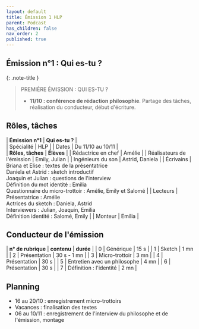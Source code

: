 ```yaml
---
layout: default
title: Émission 1 HLP
parent: Podcast
has_children: false
nav_order: 2
published: true
---
```

## Émission n°1 : Qui es-tu ?

{: .note-title }
> PREMIÈRE ÉMISSION : QUI ES-TU ? 
>
> - **11/10 : conférence de rédaction philosophie**. Partage des tâches, réalisation du conducteur, début d'écriture.

## Rôles, tâches

| **Émission n°1** | **Qui es-tu ?** |     
| Spécialité | HLP | 
| Dates | Du 11/10 au 10/11 |   
| **Rôles, tâches** | **Élèves** |
| Rédactrice en chef | Amélie |
| Réalisateurs de l'émission | Emily, Julian |
| Ingénieurs du son | Astrid, Daniela |
| Écrivains | Briana et Elise : textes de la présentatrice <br> Daniela et Astrid : sketch introductif <br> Joaquin et Julian : questions de l'interview <br> Définition du mot identité : Emilia <br> Questionnaire du micro-trottoir : Amélie, Emily et Salomé |
| Lecteurs | Présentatrice : Amélie <br> Actrices du sketch : Daniela, Astrid <br> Interviewers : Julian, Joaquin, Emilia <br> Définition identité : Salomé, Emily |
| Monteur | Emilia |

## Conducteur de l'émission

| **n° de rubrique** | **contenu** | **durée** | 
| 0 | Générique | 15 s | 
| 1 | Sketch | 1 mn | 
| 2 | Présentation | 30 s - 1 mn | 
| 3 | Micro-trottoir | 3 mn | 
| 4 | Présentation | 30 s |
| 5 | Entretien avec un philosophe | 4 mn | 
| 6 | Présentation | 30 s |
| 7 | Définition : l'identité | 2 mn | 

## Planning

- 16 au 20/10 : enregistrement micro-trottoirs
- Vacances : finalisation des textes
- 06 au 10/11 : enregistrement de l'interview du philosophe et de l'émission, montage





